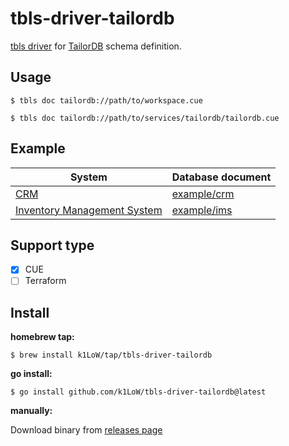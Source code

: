 # tbls-driver-tailordb

[tbls driver](https://github.com/k1LoW/tbls#external-database-driver) for [TailorDB](https://docs.tailor.tech/guides/tailordb/overview) schema definition.

## Usage

```console
$ tbls doc tailordb://path/to/workspace.cue
```

```console
$ tbls doc tailordb://path/to/services/tailordb/tailordb.cue
```

## Example

| System | Database document |
| --- | --- |
| [CRM](https://github.com/tailor-platform/templates/tree/main/crm) | [example/crm](example/crm) |
| [Inventory Management System](https://github.com/tailor-platform/templates/tree/main/ims) | [example/ims](example/ims) |

## Support type

- [x] CUE
- [ ] Terraform

## Install

**homebrew tap:**

```console
$ brew install k1LoW/tap/tbls-driver-tailordb
```

**go install:**

```console
$ go install github.com/k1LoW/tbls-driver-tailordb@latest
```

**manually:**

Download binary from [releases page](https://github.com/k1LoW/tbls-driver-tailordb/releases)

